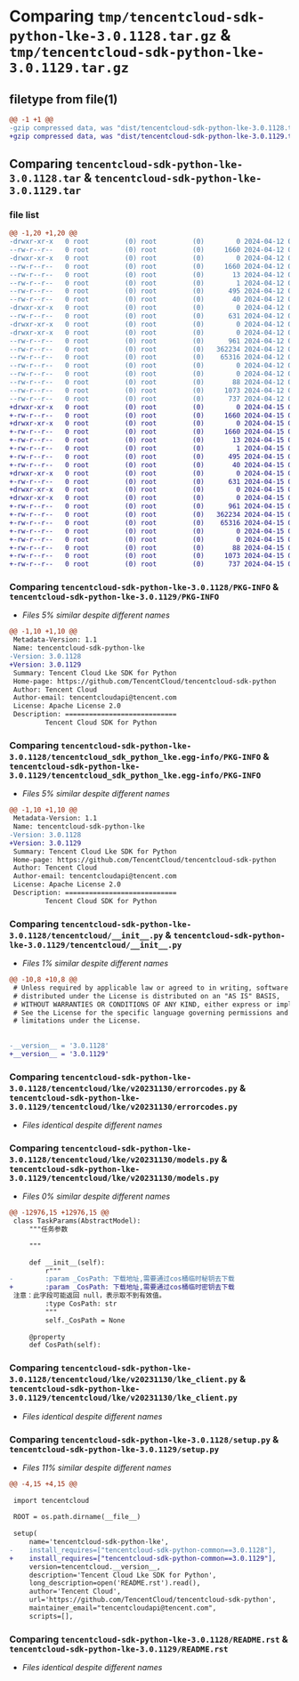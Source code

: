 # Comparing `tmp/tencentcloud-sdk-python-lke-3.0.1128.tar.gz` & `tmp/tencentcloud-sdk-python-lke-3.0.1129.tar.gz`

## filetype from file(1)

```diff
@@ -1 +1 @@
-gzip compressed data, was "dist/tencentcloud-sdk-python-lke-3.0.1128.tar", last modified: Fri Apr 12 09:56:59 2024, max compression
+gzip compressed data, was "dist/tencentcloud-sdk-python-lke-3.0.1129.tar", last modified: Mon Apr 15 04:37:59 2024, max compression
```

## Comparing `tencentcloud-sdk-python-lke-3.0.1128.tar` & `tencentcloud-sdk-python-lke-3.0.1129.tar`

### file list

```diff
@@ -1,20 +1,20 @@
-drwxr-xr-x   0 root         (0) root         (0)        0 2024-04-12 09:56:59.000000 tencentcloud-sdk-python-lke-3.0.1128/
--rw-r--r--   0 root         (0) root         (0)     1660 2024-04-12 09:56:59.000000 tencentcloud-sdk-python-lke-3.0.1128/PKG-INFO
-drwxr-xr-x   0 root         (0) root         (0)        0 2024-04-12 09:56:59.000000 tencentcloud-sdk-python-lke-3.0.1128/tencentcloud_sdk_python_lke.egg-info/
--rw-r--r--   0 root         (0) root         (0)     1660 2024-04-12 09:56:59.000000 tencentcloud-sdk-python-lke-3.0.1128/tencentcloud_sdk_python_lke.egg-info/PKG-INFO
--rw-r--r--   0 root         (0) root         (0)       13 2024-04-12 09:56:59.000000 tencentcloud-sdk-python-lke-3.0.1128/tencentcloud_sdk_python_lke.egg-info/top_level.txt
--rw-r--r--   0 root         (0) root         (0)        1 2024-04-12 09:56:59.000000 tencentcloud-sdk-python-lke-3.0.1128/tencentcloud_sdk_python_lke.egg-info/dependency_links.txt
--rw-r--r--   0 root         (0) root         (0)      495 2024-04-12 09:56:59.000000 tencentcloud-sdk-python-lke-3.0.1128/tencentcloud_sdk_python_lke.egg-info/SOURCES.txt
--rw-r--r--   0 root         (0) root         (0)       40 2024-04-12 09:56:59.000000 tencentcloud-sdk-python-lke-3.0.1128/tencentcloud_sdk_python_lke.egg-info/requires.txt
-drwxr-xr-x   0 root         (0) root         (0)        0 2024-04-12 09:56:59.000000 tencentcloud-sdk-python-lke-3.0.1128/tencentcloud/
--rw-r--r--   0 root         (0) root         (0)      631 2024-04-12 09:56:59.000000 tencentcloud-sdk-python-lke-3.0.1128/tencentcloud/__init__.py
-drwxr-xr-x   0 root         (0) root         (0)        0 2024-04-12 09:56:59.000000 tencentcloud-sdk-python-lke-3.0.1128/tencentcloud/lke/
-drwxr-xr-x   0 root         (0) root         (0)        0 2024-04-12 09:56:59.000000 tencentcloud-sdk-python-lke-3.0.1128/tencentcloud/lke/v20231130/
--rw-r--r--   0 root         (0) root         (0)      961 2024-04-12 09:56:59.000000 tencentcloud-sdk-python-lke-3.0.1128/tencentcloud/lke/v20231130/errorcodes.py
--rw-r--r--   0 root         (0) root         (0)   362234 2024-04-12 09:56:59.000000 tencentcloud-sdk-python-lke-3.0.1128/tencentcloud/lke/v20231130/models.py
--rw-r--r--   0 root         (0) root         (0)    65316 2024-04-12 09:56:59.000000 tencentcloud-sdk-python-lke-3.0.1128/tencentcloud/lke/v20231130/lke_client.py
--rw-r--r--   0 root         (0) root         (0)        0 2024-04-12 09:56:59.000000 tencentcloud-sdk-python-lke-3.0.1128/tencentcloud/lke/v20231130/__init__.py
--rw-r--r--   0 root         (0) root         (0)        0 2024-04-12 09:56:59.000000 tencentcloud-sdk-python-lke-3.0.1128/tencentcloud/lke/__init__.py
--rw-r--r--   0 root         (0) root         (0)       88 2024-04-12 09:56:59.000000 tencentcloud-sdk-python-lke-3.0.1128/setup.cfg
--rw-r--r--   0 root         (0) root         (0)     1073 2024-04-12 09:56:59.000000 tencentcloud-sdk-python-lke-3.0.1128/setup.py
--rw-r--r--   0 root         (0) root         (0)      737 2024-04-12 09:56:59.000000 tencentcloud-sdk-python-lke-3.0.1128/README.rst
+drwxr-xr-x   0 root         (0) root         (0)        0 2024-04-15 04:37:59.000000 tencentcloud-sdk-python-lke-3.0.1129/
+-rw-r--r--   0 root         (0) root         (0)     1660 2024-04-15 04:37:59.000000 tencentcloud-sdk-python-lke-3.0.1129/PKG-INFO
+drwxr-xr-x   0 root         (0) root         (0)        0 2024-04-15 04:37:59.000000 tencentcloud-sdk-python-lke-3.0.1129/tencentcloud_sdk_python_lke.egg-info/
+-rw-r--r--   0 root         (0) root         (0)     1660 2024-04-15 04:37:59.000000 tencentcloud-sdk-python-lke-3.0.1129/tencentcloud_sdk_python_lke.egg-info/PKG-INFO
+-rw-r--r--   0 root         (0) root         (0)       13 2024-04-15 04:37:59.000000 tencentcloud-sdk-python-lke-3.0.1129/tencentcloud_sdk_python_lke.egg-info/top_level.txt
+-rw-r--r--   0 root         (0) root         (0)        1 2024-04-15 04:37:59.000000 tencentcloud-sdk-python-lke-3.0.1129/tencentcloud_sdk_python_lke.egg-info/dependency_links.txt
+-rw-r--r--   0 root         (0) root         (0)      495 2024-04-15 04:37:59.000000 tencentcloud-sdk-python-lke-3.0.1129/tencentcloud_sdk_python_lke.egg-info/SOURCES.txt
+-rw-r--r--   0 root         (0) root         (0)       40 2024-04-15 04:37:59.000000 tencentcloud-sdk-python-lke-3.0.1129/tencentcloud_sdk_python_lke.egg-info/requires.txt
+drwxr-xr-x   0 root         (0) root         (0)        0 2024-04-15 04:37:59.000000 tencentcloud-sdk-python-lke-3.0.1129/tencentcloud/
+-rw-r--r--   0 root         (0) root         (0)      631 2024-04-15 04:37:59.000000 tencentcloud-sdk-python-lke-3.0.1129/tencentcloud/__init__.py
+drwxr-xr-x   0 root         (0) root         (0)        0 2024-04-15 04:37:59.000000 tencentcloud-sdk-python-lke-3.0.1129/tencentcloud/lke/
+drwxr-xr-x   0 root         (0) root         (0)        0 2024-04-15 04:37:59.000000 tencentcloud-sdk-python-lke-3.0.1129/tencentcloud/lke/v20231130/
+-rw-r--r--   0 root         (0) root         (0)      961 2024-04-15 04:37:59.000000 tencentcloud-sdk-python-lke-3.0.1129/tencentcloud/lke/v20231130/errorcodes.py
+-rw-r--r--   0 root         (0) root         (0)   362234 2024-04-15 04:37:59.000000 tencentcloud-sdk-python-lke-3.0.1129/tencentcloud/lke/v20231130/models.py
+-rw-r--r--   0 root         (0) root         (0)    65316 2024-04-15 04:37:59.000000 tencentcloud-sdk-python-lke-3.0.1129/tencentcloud/lke/v20231130/lke_client.py
+-rw-r--r--   0 root         (0) root         (0)        0 2024-04-15 04:37:59.000000 tencentcloud-sdk-python-lke-3.0.1129/tencentcloud/lke/v20231130/__init__.py
+-rw-r--r--   0 root         (0) root         (0)        0 2024-04-15 04:37:59.000000 tencentcloud-sdk-python-lke-3.0.1129/tencentcloud/lke/__init__.py
+-rw-r--r--   0 root         (0) root         (0)       88 2024-04-15 04:37:59.000000 tencentcloud-sdk-python-lke-3.0.1129/setup.cfg
+-rw-r--r--   0 root         (0) root         (0)     1073 2024-04-15 04:37:59.000000 tencentcloud-sdk-python-lke-3.0.1129/setup.py
+-rw-r--r--   0 root         (0) root         (0)      737 2024-04-15 04:37:59.000000 tencentcloud-sdk-python-lke-3.0.1129/README.rst
```

### Comparing `tencentcloud-sdk-python-lke-3.0.1128/PKG-INFO` & `tencentcloud-sdk-python-lke-3.0.1129/PKG-INFO`

 * *Files 5% similar despite different names*

```diff
@@ -1,10 +1,10 @@
 Metadata-Version: 1.1
 Name: tencentcloud-sdk-python-lke
-Version: 3.0.1128
+Version: 3.0.1129
 Summary: Tencent Cloud Lke SDK for Python
 Home-page: https://github.com/TencentCloud/tencentcloud-sdk-python
 Author: Tencent Cloud
 Author-email: tencentcloudapi@tencent.com
 License: Apache License 2.0
 Description: ============================
         Tencent Cloud SDK for Python
```

### Comparing `tencentcloud-sdk-python-lke-3.0.1128/tencentcloud_sdk_python_lke.egg-info/PKG-INFO` & `tencentcloud-sdk-python-lke-3.0.1129/tencentcloud_sdk_python_lke.egg-info/PKG-INFO`

 * *Files 5% similar despite different names*

```diff
@@ -1,10 +1,10 @@
 Metadata-Version: 1.1
 Name: tencentcloud-sdk-python-lke
-Version: 3.0.1128
+Version: 3.0.1129
 Summary: Tencent Cloud Lke SDK for Python
 Home-page: https://github.com/TencentCloud/tencentcloud-sdk-python
 Author: Tencent Cloud
 Author-email: tencentcloudapi@tencent.com
 License: Apache License 2.0
 Description: ============================
         Tencent Cloud SDK for Python
```

### Comparing `tencentcloud-sdk-python-lke-3.0.1128/tencentcloud/__init__.py` & `tencentcloud-sdk-python-lke-3.0.1129/tencentcloud/__init__.py`

 * *Files 1% similar despite different names*

```diff
@@ -10,8 +10,8 @@
 # Unless required by applicable law or agreed to in writing, software
 # distributed under the License is distributed on an "AS IS" BASIS,
 # WITHOUT WARRANTIES OR CONDITIONS OF ANY KIND, either express or implied.
 # See the License for the specific language governing permissions and
 # limitations under the License.
 
 
-__version__ = '3.0.1128'
+__version__ = '3.0.1129'
```

### Comparing `tencentcloud-sdk-python-lke-3.0.1128/tencentcloud/lke/v20231130/errorcodes.py` & `tencentcloud-sdk-python-lke-3.0.1129/tencentcloud/lke/v20231130/errorcodes.py`

 * *Files identical despite different names*

### Comparing `tencentcloud-sdk-python-lke-3.0.1128/tencentcloud/lke/v20231130/models.py` & `tencentcloud-sdk-python-lke-3.0.1129/tencentcloud/lke/v20231130/models.py`

 * *Files 0% similar despite different names*

```diff
@@ -12976,15 +12976,15 @@
 class TaskParams(AbstractModel):
     """任务参数
 
     """
 
     def __init__(self):
         r"""
-        :param _CosPath: 下载地址,需要通过cos桶临时秘钥去下载
+        :param _CosPath: 下载地址,需要通过cos桶临时密钥去下载
 注意：此字段可能返回 null，表示取不到有效值。
         :type CosPath: str
         """
         self._CosPath = None
 
     @property
     def CosPath(self):
```

### Comparing `tencentcloud-sdk-python-lke-3.0.1128/tencentcloud/lke/v20231130/lke_client.py` & `tencentcloud-sdk-python-lke-3.0.1129/tencentcloud/lke/v20231130/lke_client.py`

 * *Files identical despite different names*

### Comparing `tencentcloud-sdk-python-lke-3.0.1128/setup.py` & `tencentcloud-sdk-python-lke-3.0.1129/setup.py`

 * *Files 11% similar despite different names*

```diff
@@ -4,15 +4,15 @@
 
 import tencentcloud
 
 ROOT = os.path.dirname(__file__)
 
 setup(
     name='tencentcloud-sdk-python-lke',
-    install_requires=["tencentcloud-sdk-python-common==3.0.1128"],
+    install_requires=["tencentcloud-sdk-python-common==3.0.1129"],
     version=tencentcloud.__version__,
     description='Tencent Cloud Lke SDK for Python',
     long_description=open('README.rst').read(),
     author='Tencent Cloud',
     url='https://github.com/TencentCloud/tencentcloud-sdk-python',
     maintainer_email="tencentcloudapi@tencent.com",
     scripts=[],
```

### Comparing `tencentcloud-sdk-python-lke-3.0.1128/README.rst` & `tencentcloud-sdk-python-lke-3.0.1129/README.rst`

 * *Files identical despite different names*

